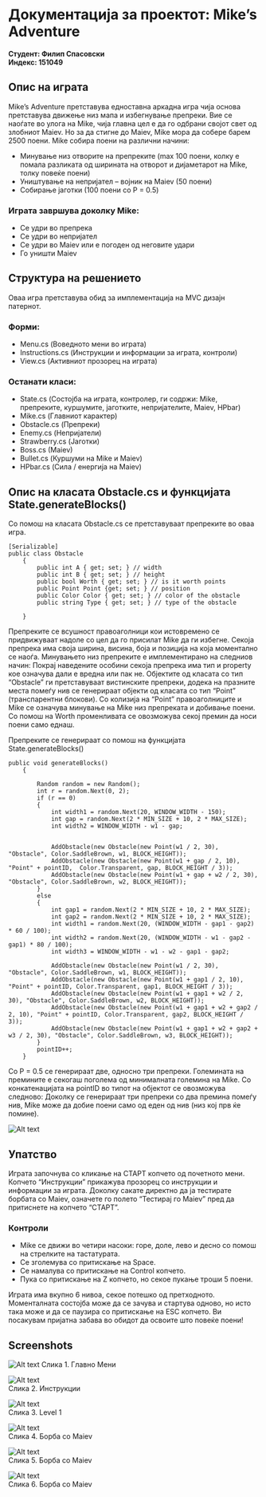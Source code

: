 # Документација за проектот: Mike’s Adventure

**Студент: Филип Спасовски** <br/>
**Индекс: 151049**

## Опис на играта

Mike’s Adventure претставува едноставна аркадна игра чија основа претставува движење низ мапа и избегнување препреки.
Вие се наоѓате во улога на Mike, чија главна цел е да го одбрани својот свет од злобниот Maiev. Но за да стигне до Maiev, Mike 
мора да собере барем 2500 поени. Mike собира поени на различни начини:
-	Минување низ отворите на препреките (max 100 поени, колку е помала разликата од ширината на отворот и дијаметарот на Mike, толку 
  повеќе поени)
-	Уништување на непријател – војник на Maiev (50 поени)
-	Собирање јаготки (100 поени со P = 0.5)  

### Играта завршува доколку Mike:
-	Се удри во препрека
-	Се удри во непријател
-	Се удри во Maiev или е погоден од неговите удари
-	Го уништи Maiev


## Структура на решението

Оваа игра претставува обид за имплементација на MVC дизајн патернот. 

### Форми:
-	Menu.cs (Воведното мени во играта)
-	Instructions.cs (Инструкции и информации за играта, контроли)
-	View.cs (Активниот прозорец на играта)

### Останати класи:
-	State.cs (Состојба на играта, контролер, ги содржи: Mike, препреките, куршумите, јаготките, непријателите, Maiev, HPbar)
-	Mike.cs (Главниот карактер)
-	Obstacle.cs (Препреки)
-	Enemy.cs (Непријатели)
-	Strawberry.cs (Јаготки)
-	Boss.cs (Maiev)
-	Bullet.cs (Куршуми на Mike и Maiev)
-	HPbar.cs (Сила / енергија на Maiev)

## Опис на класата Obstacle.cs и функцијата State.generateBlocks()

Со помош на класата Obstacle.cs се претставуваат препреките во оваа игра.
```
[Serializable]
public class Obstacle
    {
        public int A { get; set; } // width
        public int B { get; set; } // height
        public bool Worth { get; set; } // is it worth points
        public Point Point {get; set; } // position
        public Color Color { get; set; } // color of the obstacle
        public string Type { get; set; } // type of the obstacle

    }
```
Препреките се всушност правоаголници кои истовремено се придвижуваат надоле со цел да го присилат Mike да ги избегне.  Секоја препрека 
има своја ширина, висина, боја и позиција на која моментално се наоѓа. Минувањето низ препреките е имплементирано на следниов начин:
Покрај наведените особини секоја препрека има тип и property кое означува дали е вредна или пак не. Објектите од класата со 
тип “Obstacle” ги претставуваат вистинските препреки, додека на празните места помеѓу нив се генерираат објекти од класата со
тип “Point” (транспарентни блокови). Со колизија на “Point” правоаголниците и Mike се означува минување на Mike низ препреката и 
добивање поени. Со помош на Worth променливата се овозможува секој премин да носи поени само еднаш.

 

Препреките се генерираат со помош на функцијата State.generateBlocks()
```
public void generateBlocks()
    {

        Random random = new Random();
        int r = random.Next(0, 2);
        if (r == 0)
        {
            int width1 = random.Next(20, WINDOW_WIDTH - 150);
            int gap = random.Next(2 * MIN_SIZE + 10, 2 * MAX_SIZE);
            int width2 = WINDOW_WIDTH - w1 - gap;


            AddObstacle(new Obstacle(new Point(w1 / 2, 30), "Obstacle", Color.SaddleBrown, w1, BLOCK_HEIGHT));
            AddObstacle(new Obstacle(new Point(w1 + gap / 2, 10), "Point" + pointID,  Color.Transparent, gap, BLOCK_HEIGHT / 3));
            AddObstacle(new Obstacle(new Point(w1 + gap + w2 / 2, 30), "Obstacle", Color.SaddleBrown, w2, BLOCK_HEIGHT));
        }
        else
        {
            int gap1 = random.Next(2 * MIN_SIZE + 10, 2 * MAX_SIZE);
            int gap2 = random.Next(2 * MIN_SIZE + 10, 2 * MAX_SIZE);
            int width1 = random.Next(20, (WINDOW_WIDTH - gap1 - gap2) * 60 / 100);
            int width2 = random.Next(20, (WINDOW_WIDTH - w1 - gap2 - gap1) * 80 / 100);
            int width3 = WINDOW_WIDTH - w1 - w2 - gap1 - gap2;

            AddObstacle(new Obstacle(new Point(w1 / 2, 30), "Obstacle", Color.SaddleBrown, w1, BLOCK_HEIGHT));
            AddObstacle(new Obstacle(new Point(w1 + gap1 / 2, 10), "Point" + pointID, Color.Transparent, gap1, BLOCK_HEIGHT / 3));
            AddObstacle(new Obstacle(new Point(w1 + gap1 + w2 / 2, 30), "Obstacle", Color.SaddleBrown, w2, BLOCK_HEIGHT));
            AddObstacle(new Obstacle(new Point(w1 + gap1 + w2 + gap2 / 2, 10), "Point" + pointID, Color.Transparent, gap2, BLOCK_HEIGHT / 3));
            AddObstacle(new Obstacle(new Point(w1 + gap1 + w2 + gap2 + w3 / 2, 30), "Obstacle", Color.SaddleBrown, w3, BLOCK_HEIGHT));
        }
        pointID++;
    }
```

Со P = 0.5 се генерираат две, односно три препреки. Големината на премините е секогаш поголема од минималната големина на Mike. Со конкатенацијата на pointID во типот на објектот се овозможува следново:
Доколку се генерираат три препреки со два премина помеѓу нив, Mike може да добие поени само од еден од нив (низ кој прв ќе помине).

![Alt text](/Screenshots/blockTypes.PNG?raw=true)

## Упатство

Играта започнува со кликање на СТАРТ копчето од почетното мени. Копчето “Инструкции” прикажува прозорец со инструкции и информации за играта. Доколку сакате директно да ја тестирате борбата со Maiev, означете го полето “Тестирај го Maiev” пред да притиснете на копчето “СТАРТ”.

### Контроли
- Mike се движи во четири насоки: горе, доле, лево и десно со помош на стрелките на тастатурата.
- Се зголемува со притискање на Space.
- Се намалува со притискање на Control копчето. 
- Пука со притискање на Z копчето, но секое пукање троши 5 поени.

Играта има вкупно 6 нивоа, секое потешко од претходното.
Моменталната состојба може да се зачува и стартува одново, но исто така може и да се паузира со притискање на ESC копчето.
Ви посакувам пријатна забава во обидот да освоите што повеќе поени!

## Screenshots

![Alt text](/Screenshots/menu.PNG?raw=true)
Слика 1. Главно Мени

![Alt text](/Screenshots/instructions.PNG?raw=true)<br/>
Слика 2. Инструкции

![Alt text](/Screenshots/gameplay.PNG?raw=true)<br/>
Слика 3. Level 1 
 
![Alt text](/Screenshots/bossFight1.PNG?raw=true)<br/>
Слика 4. Борба со Maiev
  
![Alt text](/Screenshots/bossFight2.PNG?raw=true)<br/>
Слика 5. Борба со Maiev

![Alt text](/Screenshots/bossFight3.PNG?raw=true)<br/>
Слика 6. Борба со Maiev
